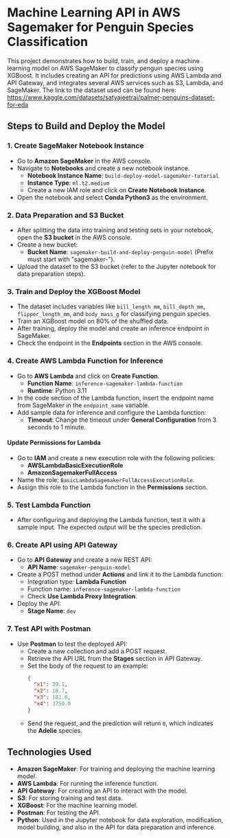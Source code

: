# Machine Learning API in AWS Sagemaker for Penguin Species Classification

This project demonstrates how to build, train, and deploy a machine learning model on AWS SageMaker to classify penguin species using XGBoost. It includes creating an API for predictions using AWS Lambda and API Gateway, and integrates several AWS services such as S3, Lambda, and SageMaker.
The link to the dataset used can be found here: https://www.kaggle.com/datasets/satyajeetrai/palmer-penguins-dataset-for-eda

## Steps to Build and Deploy the Model

### 1. Create SageMaker Notebook Instance
- Go to **Amazon SageMaker** in the AWS console.
- Navigate to **Notebooks** and create a new notebook instance.
  - **Notebook Instance Name**: `build-deploy-model-sagemaker-tutorial`
  - **Instance Type**: `ml.t2.medium`
  - Create a new IAM role and click on **Create Notebook Instance**.
- Open the notebook and select **Conda Python3** as the environment.

### 2. Data Preparation and S3 Bucket
- After splitting the data into training and testing sets in your notebook, open the **S3 bucket** in the AWS console.
- Create a new bucket:
  - **Bucket Name**: `sagemaker-build-and-deploy-penguin-model` (Prefix must start with "sagemaker-").
- Upload the dataset to the S3 bucket (refer to the Jupyter notebook for data preparation steps).

### 3. Train and Deploy the XGBoost Model
- The dataset includes variables like `bill_length_mm`, `bill_depth_mm`, `flipper_length_mm`, and `body_mass_g` for classifying penguin species.
- Train an XGBoost model on 80% of the shuffled data.
- After training, deploy the model and create an inference endpoint in SageMaker.
- Check the endpoint in the **Endpoints** section in the AWS console.

### 4. Create AWS Lambda Function for Inference
- Go to **AWS Lambda** and click on **Create Function**.
  - **Function Name**: `inference-sagemaker-lambda-function`
  - **Runtime**: Python 3.11
- In the code section of the Lambda function, insert the endpoint name from SageMaker in the `endpoint_name` variable.
- Add sample data for inference and configure the Lambda function:
  - **Timeout**: Change the timeout under **General Configuration** from 3 seconds to 1 minute.
  
#### Update Permissions for Lambda
- Go to **IAM** and create a new execution role with the following policies:
  - **AWSLambdaBasicExecutionRole**
  - **AmazonSagemakerFullAccess**
- Name the role: `BasicLambdaSagemakerFullAccessExecutionRole`.
- Assign this role to the Lambda function in the **Permissions** section.

### 5. Test Lambda Function
- After configuring and deploying the Lambda function, test it with a sample input. The expected output will be the species prediction.

### 6. Create API using API Gateway
- Go to **API Gateway** and create a new REST API:
  - **API Name**: `sagemaker-penguin-model`
- Create a POST method under **Actions** and link it to the Lambda function:
  - Integration type: **Lambda Function**
  - Function name: `inference-sagemaker-lambda-function`
  - Check **Use Lambda Proxy Integration**.
- Deploy the API:
  - **Stage Name**: `dev`

### 7. Test API with Postman
- Use **Postman** to test the deployed API:
  - Create a new collection and add a POST request.
  - Retrieve the API URL from the **Stages** section in API Gateway.
  - Set the body of the request to an example:
    ```json
    {
      "x1": 39.1,
      "x2": 18.7,
      "x3": 181.0,
      "x4": 3750.0
    }
    ```
  - Send the request, and the prediction will return `0`, which indicates the **Adelie** species.

## Technologies Used
- **Amazon SageMaker**: For training and deploying the machine learning model.
- **AWS Lambda**: For running the inference function.
- **API Gateway**: For creating an API to interact with the model.
- **S3**: For storing training and test data.
- **XGBoost**: For the machine learning model.
- **Postman**: For testing the API.
- **Python**: Used in the Jupyter notebook for data exploration, modification, model building, and also in the API for data preparation and inference.
